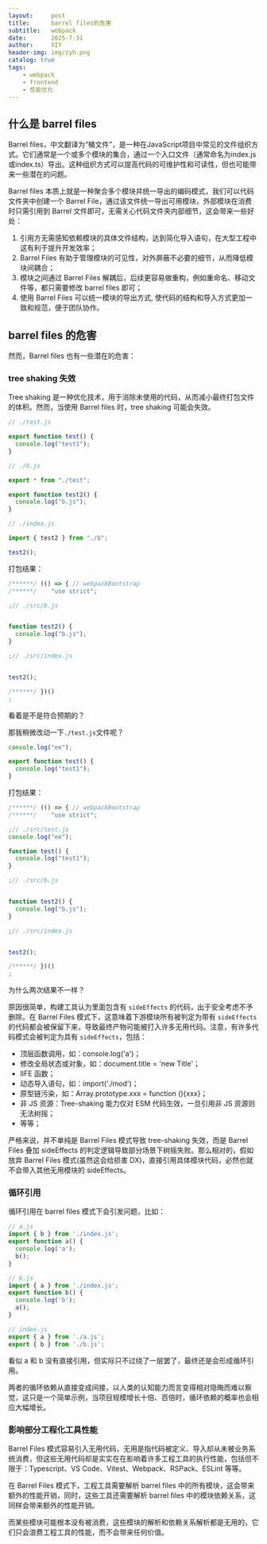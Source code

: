 ```yaml
---
layout:     post
title:      barrel files的危害
subtitle:   webpack
date:       2025-7-31
author:     XIY
header-img: img/zyh.png
catalog: true
tags:
    - webpack
    - frontend
    - 性能优化
---
```


## 什么是 barrel files

Barrel files，中文翻译为“桶文件”，是一种在JavaScript项目中常见的文件组织方式。它们通常是一个或多个模块的集合，通过一个入口文件（通常命名为index.js或index.ts）导出。这种组织方式可以提高代码的可维护性和可读性，但也可能带来一些潜在的问题。

Barrel files 本质上就是一种聚合多个模块并统一导出的编码模式，我们可以代码文件夹中创建一个 Barrel File，通过该文件统一导出可用模块，外部模块在消费时只需引用到 Barrel 文件即可，无需关心代码文件夹内部细节，这会带来一些好处：

1. 引用方无需感知依赖模块的具体文件结构，达到简化导入语句，在大型工程中这有利于提升开发效率；
2. Barrel Files 有助于管理模块的可见性，对外屏蔽不必要的细节，从而降低模块间耦合；
3. 模块之间通过 Barrel Files 解耦后，后续更容易做重构，例如重命名、移动文件等，都只需要修改 barrel files 即可；
4. 使用 Barrel Files 可以统一模块的导出方式, 使代码的结构和导入方式更加一致和规范，便于团队协作。

## barrel files 的危害
然而，Barrel files 也有一些潜在的危害：

### tree shaking 失效

Tree shaking 是一种优化技术，用于消除未使用的代码，从而减小最终打包文件的体积。然而，当使用 Barrel files 时，tree shaking 可能会失效。
```js
// ./test.js

export function test() {
  console.log("test1");
}

// ./b.js

export * from "./test";

export function test2() {
  console.log("b.js");
}

// ./index.js

import { test2 } from "./b";

test2();

```
打包结果：

```js
/******/ (() => { // webpackBootstrap
/******/ 	"use strict";

;// ./src/b.js


function test2() {
  console.log("b.js");
}

;// ./src/index.js


test2();

/******/ })()
;
```
看着是不是符合预期的？

那我稍微改动一下`./test.js`文件呢？

```js
console.log("ee");

export function test() {
  console.log("test1");
}
```
打包结果：
```js
/******/ (() => { // webpackBootstrap
/******/ 	"use strict";

;// ./src/test.js
console.log("ee");

function test() {
  console.log("test1");
}

;// ./src/b.js


function test2() {
  console.log("b.js");
}

;// ./src/index.js


test2();

/******/ })()
;
```

为什么两次结果不一样？

原因很简单，构建工具认为里面包含有 `sideEffects` 的代码，出于安全考虑不予删除。在 Barrel Files 模式下，这意味着下游模块所有被判定为带有 `sideEffects` 的代码都会被保留下来，导致最终产物可能被打入许多无用代码。注意，有许多代码模式会被判定为具有 `sideEffects`，包括：

- 顶层函数调用，如：console.log('a')；
- 修改全局状态或对象，如：document.title = 'new Title'；
- IIFE 函数；
- 动态导入语句，如：import('./mod')；
- 原型链污染，如：Array.prototype.xxx = function (){xxx}；
- 非 JS 资源：Tree-shaking 能力仅对 ESM 代码生效，一旦引用非 JS 资源则无法树摇；
- 等等；

严格来说，并不单纯是 Barrel Files 模式导致 tree-shaking 失效，而是 Barrel Files 叠加 sideEffects 的判定逻辑导致部分场景下树摇失败。那么相对的，假如放弃 Barrel Files 模式(虽然这会给损害 DX)，直接引用具体模块代码，必然也就不会带入其他无用模块的 sideEffects。

### 循环引用

循环引用在 barrel files 模式下会引发问题，比如：

```js
// a.js
import { b } from './index.js';
export function a() {
  console.log('a');
  b();
}

// b.js
import { a } from './index.js';
export function b() {
  console.log('b');
  a();
}

// index.js
export { a } from './a.js';
export { b } from './b.js';
```
看似 a 和 b 没有直接引用，但实际只不过绕了一层罢了，最终还是会形成循环引用。

两者的循环依赖从直接变成间接，以人类的认知能力而言变得相对隐晦而难以察觉，这只是一个简单示例，当项目规模增长十倍、百倍时，循环依赖的概率也会相应大幅增长。

### 影响部分工程化工具性能

Barrel Files 模式容易引入无用代码，无用是指代码被定义、导入却从未被业务系统消费，但这些无用代码却是实实在在影响着许多工程工具的执行性能，包括但不限于：Typescript、VS Code、Vitest、Webpack、RSPack、ESLint 等等。

在 Barrel Files 模式下，工程工具需要解析 barrel files 中的所有模块，这会带来额外的性能开销，同时，这些工具还需要解析 barrel files 中的模块依赖关系，这同样会带来额外的性能开销。

而某些模块可能根本没有被消费，这些模块的解析和依赖关系解析都是无用的，它们只会浪费工程工具的性能，而不会带来任何价值。